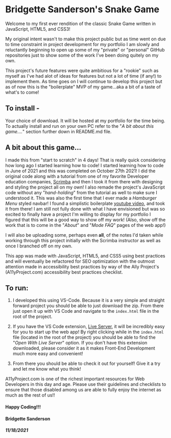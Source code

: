 # Bridgette Sanderson's Snake Game
Welcome to my first ever rendition of the classic Snake Game written in JavaScript, HTML5, and CSS3!

My original intent wasn't to make this project public but as time went on due to time constraint in project development for my portfolio I am slowly and reluctantly beginning to open up some of my "private" or "personal" GitHub repositories just to show some of the work I've been doing quitely on my own.

This project's future features were quite ambitious for a "rookie" such as myself as I've had alot of ideas for features but not a lot of time (if any!) to implement them. As time goes on I will continue to develop this project but as of now this is the "boilerplate" MVP of my game...aka a bit of a taste of what's to come!

## To install -
Your choice of download. It will be hosted at my portfolio for the time being. To actually install and run on your own PC refer to the "*A bit about this game....*" section further down in README.md file.

## A bit about this game...
I made this from "start to scratch" in 4 days! That is really quick considering how long ago I started learning how to code! I started learning how to code in June of 2021 and this was completed on October 27th 2021! I did the original code along with a tutorial from one of my favorite Developer education companies, [Scrimba](https://scrimba.com/) and then I took it from there with designing and styling the project all on my own! I also remade the project's JavaScript code without any "*hand-holding*" from the tutorial as well to make sure I understood it. This was also the first time that I ever made a *Hamburger Menu* styled navbar! I found a simplistic boilerplate [youtube video](https://www.youtube.com/watch?v=At4B7A4GOPg&t=600s), and took it from there! I am still not fully done with what I have envisioned but was so excited to finally have a project I'm willing to display for my portfolio I figured that this will be a good way to show off my work! (Also, show off the work that is to come in the "*About*" and "*Mode FAQ*" pages of the web app!)

I will also be uploading some, perhaps even **all**, of the notes I'd taken while working through this project initially with the Scrimba instructor as well as once I branched off on my own.

This app was made with JavaScript, HTML5, and CSS5 using best practices and will eventually be refactored for SEO optimization with the outmost attention made in accessibility best practices by way of the Ally Project's (A11yProject.com) accessibility best practices checklist.


## To run: 
1. I developed this using VS-Code. Because it is a very simple and straight forward project you should be able to just download the zip. From there just open it up with VS Code and navigate to the `index.html` file in the root of the project. 

2. If you have the VS Code extension, [Live Server](ritwickdey.liveserver), it will be incredibly easy for you to start up the web app! By right clicking while in the `index.html` file (located in the root of the project) you should be able to find the "*Open With Live Server*" option. If you don't have this extension downloaded, please consider it as it makes Front-End Development much more easy and convenient! 

3. From there you should be able to check it out for yourself! Give it a try and let me know what you think! 

A11yProject.com is one of the richest important resources for Web Developers in this day and age. Please use their guidelines and checklists to ensure that those disabled among us are able to fully enjoy the internet as much as the rest of us!!





#### Happy Coding!!!

#### Bridgette Sanderson 
##### 11/18/2021


